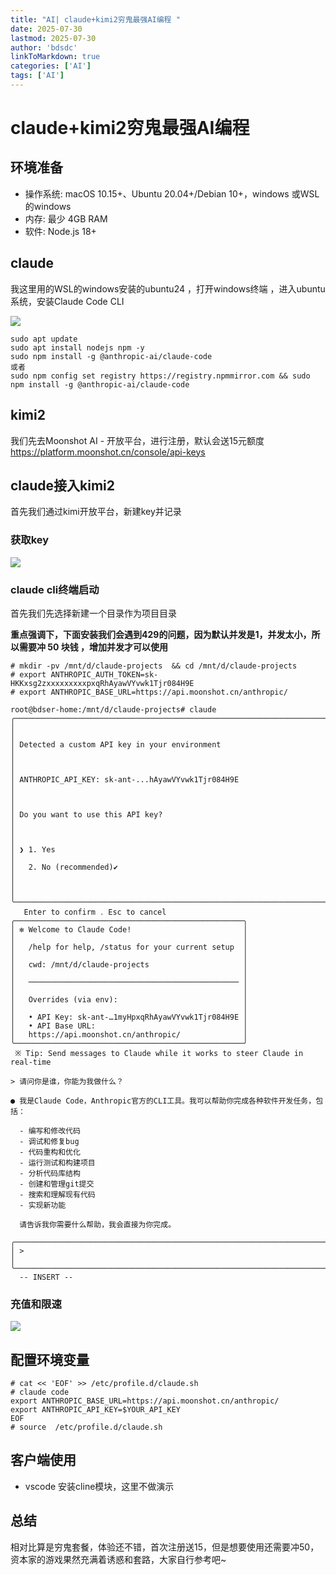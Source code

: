 ```yaml
---
title: "AI| claude+kimi2穷鬼最强AI编程 "
date: 2025-07-30
lastmod: 2025-07-30
author: 'bdsdc'
linkToMarkdown: true
categories: ['AI']
tags: ['AI']
---
```

# claude+kimi2穷鬼最强AI编程

## 环境准备
- 操作系统: macOS 10.15+、Ubuntu 20.04+/Debian 10+，windows 或WSL的windows
- 内存:  最少 4GB RAM
- 软件: Node.js 18+

##  claude 
我这里用的WSL的windows安装的ubuntu24 ，打开windows终端 ，进入ubuntu系统，安装Claude Code CLI

![](https://bdsblog.oss-cn-shanghai.aliyuncs.com/blog/20250730224500.png)

```
sudo apt update
sudo apt install nodejs npm -y
sudo npm install -g @anthropic-ai/claude-code
或者
sudo npm config set registry https://registry.npmmirror.com && sudo npm install -g @anthropic-ai/claude-code 
```
##  kimi2
我们先去Moonshot AI - 开放平台，进行注册，默认会送15元额度
https://platform.moonshot.cn/console/api-keys

## claude接入kimi2
首先我们通过kimi开放平台，新建key并记录

### 获取key
![](https://bdsblog.oss-cn-shanghai.aliyuncs.com/blog/20250730225402.png)

### claude cli终端启动
首先我们先选择新建一个目录作为项目目录 

**重点强调下，下面安装我们会遇到429的问题，因为默认并发是1，并发太小，所以需要冲 50 块钱 ，增加并发才可以使用**

```shell 
# mkdir -pv /mnt/d/claude-projects  && cd /mnt/d/claude-projects 
# export ANTHROPIC_AUTH_TOKEN=sk-HKKxsg2zxxxxxxxxxpxqRhAyawVYvwk1Tjr084H9E
# export ANTHROPIC_BASE_URL=https://api.moonshot.cn/anthropic/

root@bdser-home:/mnt/d/claude-projects# claude
╭──────────────────────────────────────────────────────────────────────────────────────╮
│                                                                                      │
│ Detected a custom API key in your environment                                        │
│                                                                                      │
│ ANTHROPIC_API_KEY: sk-ant-...hAyawVYvwk1Tjr084H9E                                    │
│                                                                                      │
│ Do you want to use this API key?                                                     │
│                                                                                      │
│ ❯ 1. Yes                                                                             │
│   2. No (recommended)✔                                                               │
│                                                                                      │
╰──────────────────────────────────────────────────────────────────────────────────────╯
   Enter to confirm ․ Esc to cancel
╭───────────────────────────────────────────────────╮
│ ✻ Welcome to Claude Code!                         │
│                                                   │
│   /help for help, /status for your current setup  │
│                                                   │
│   cwd: /mnt/d/claude-projects                     │
│                                                   │
│   ─────────────────────────────────────────────── │
│                                                   │
│   Overrides (via env):                            │
│                                                   │
│   • API Key: sk-ant-…1myHpxqRhAyawVYvwk1Tjr084H9E │
│   • API Base URL:                                 │
│   https://api.moonshot.cn/anthropic/              │
╰───────────────────────────────────────────────────╯
 ※ Tip: Send messages to Claude while it works to steer Claude in real-time

> 请问你是谁，你能为我做什么？

● 我是Claude Code，Anthropic官方的CLI工具。我可以帮助你完成各种软件开发任务，包括：

  - 编写和修改代码
  - 调试和修复bug
  - 代码重构和优化
  - 运行测试和构建项目
  - 分析代码库结构
  - 创建和管理git提交
  - 搜索和理解现有代码
  - 实现新功能

  请告诉我你需要什么帮助，我会直接为你完成。

╭──────────────────────────────────────────────────────────────────────────────────────╮
│ >                                                                                    │
╰──────────────────────────────────────────────────────────────────────────────────────╯
  -- INSERT --

```

### 充值和限速 
![](https://bdsblog.oss-cn-shanghai.aliyuncs.com/blog/20250730225459.png)

## 配置环境变量
```shell
# cat << 'EOF' >> /etc/profile.d/claude.sh 
# claude code
export ANTHROPIC_BASE_URL=https://api.moonshot.cn/anthropic/
export ANTHROPIC_API_KEY=$YOUR_API_KEY
EOF
# source  /etc/profile.d/claude.sh 
```
## 客户端使用
- vscode 安装cline模块，这里不做演示
## 总结
相对比算是穷鬼套餐，体验还不错，首次注册送15，但是想要使用还需要冲50，资本家的游戏果然充满着诱惑和套路，大家自行参考吧~ 
